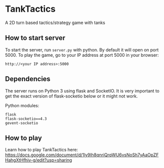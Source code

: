 # TankTactics
A 2D turn based tactics/strategy game with tanks

## How to start server

To start the server, run `server.py` with python. By default it will open on port 5000. To play the game, go to your IP address at port 5000 in your browser:

`http://<your IP address>:5000`

## Dependencies
The server runs on Python 3 using flask and SocketIO. It is very important to get the exact version of flask-socketio below or it might not work.

Python modules:
```
flask
flask-socketio==4.3
gevent-socketio
```

## How to play
Learn how to play TankTactics here: https://docs.google.com/document/d/1ly9lh8qnriQrqWU6vsNoSh7yAaOpZFHahgXtHfhiv-g/edit?usp=sharing

